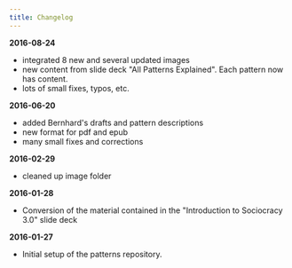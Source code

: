 ```yaml
---
title: Changelog
---
```


**2016-08-24**

* integrated 8 new and several updated images
* new content from slide deck "All Patterns Explained". Each pattern now has content.
* lots of small fixes, typos, etc.

**2016-06-20**

* added Bernhard's drafts and pattern descriptions
* new format for pdf and epub
* many small fixes and corrections

**2016-02-29**

* cleaned up image folder

**2016-01-28**

* Conversion of the material contained in the "Introduction to Sociocracy 3.0" slide deck

**2016-01-27**

* Initial setup of the patterns repository.


